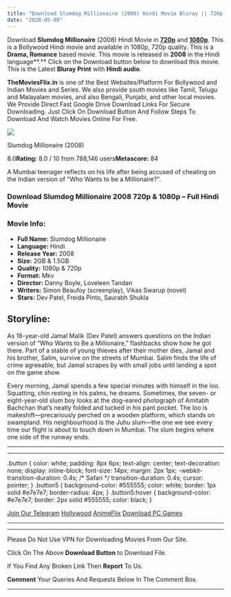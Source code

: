 ```yaml
---
title: "Download Slumdog Millionaire (2008) Hindi Movie Bluray || 720p [1.5GB] || 1080p [2GB]"
date: "2020-05-08"
---
```


Download **Slumdog Millionaire** (2008) Hindi Movie in [**720p**](https://1moviesflix.com/720p-movies/) and **[1080p](https://1moviesflix.com/480p-movies/)**. This is a Bollywood Hindi movie and available in 1080p, 720p quality. This is a **Drama, Romance** based movie. This movie is released in **2008** in the Hindi language**.** Click on the Download button below to download this movie. This is the Latest **Bluray Print** with **Hindi audio**.

**TheMoviesFlix.in** is one of the Best Websites/Platform For Bollywood and Indian Movies and Series. We also provide south movies like Tamil, Telugu and Malayalam movies, and also Bengali, Punjabi, and other local movies. We Provide Direct Fast Google Drive Download Links For Secure Downloading. Just Click On Download Button And Follow Steps To Download And Watch Movies Online For Free.

[![](https://m.media-amazon.com/images/M/MV5BZmNjZWI3NzktYWI1Mi00OTAyLWJkNTYtMzUwYTFlZDA0Y2UwXkEyXkFqcGdeQXVyNjU0OTQ0OTY@._V1_SX300.jpg)](https://www.imdb.com/title/tt1010048/ "Slumdog Millionaire")

Slumdog Millionaire (2008)

8.0**Rating:** 8.0 / 10 from 788,146 users**Metascore:** 84

A Mumbai teenager reflects on his life after being accused of cheating on the Indian version of "Who Wants to be a Millionaire?".

### Download Slumdog Millionaire 2008 720p & 1080p – Full Hindi Movie

### Movie Info:

- **Full Name:** Slumdog Millionaire
- **Language:** Hindi
- **Release Year:** 2008
- **Size:** 2GB & 1.5GB
- **Quality:** 1080p & 720p
- **Format:** Mkv
- **Director:** Danny Boyle, Loveleen Tandan
- **Writers:** Simon Beaufoy (screenplay), Vikas Swarup (novel)
- **Stars:** Dev Patel, Freida Pinto, Saurabh Shukla

## Storyline:

As 18-year-old Jamal Malik (Dev Patel) answers questions on the Indian version of “Who Wants to Be a Millionaire,” flashbacks show how he got there. Part of a stable of young thieves after their mother dies, Jamal and his brother, Salim, survive on the streets of Mumbai. Salim finds the life of crime agreeable, but Jamal scrapes by with small jobs until landing a spot on the game show.

Every morning, Jamal spends a few special minutes with himself in the loo. Squatting, chin resting in his palms, he dreams. Sometimes, the seven- or eight-year-old slum boy looks at the dog-eared photograph of Amitabh Bachchan that’s neatly folded and tucked in his pant pocket. The loo is makeshift—precariously perched on a wooden platform, which stands on swampland. His neighbourhood is the Juhu slum—the one we see every time our flight is about to touch down in Mumbai. The slum begins where one side of the runway ends.

* * *

* * *

.button { color: white; padding: 8px 6px; text-align: center; text-decoration: none; display: inline-block; font-size: 14px; margin: 2px 1px; -webkit-transition-duration: 0.4s; /\* Safari \*/ transition-duration: 0.4s; cursor: pointer; } .button5 { background-color: #555555; color: white; border: 1px solid #e7e7e7; border-radius: 4px; } .button5:hover { background-color: #e7e7e7; border: 2px solid #555555; color: black; }

[Join Our Telegram](http://gdrivepro.xyz/join.php) [Hollywood](https://moviesverse.com/) [AnimeFlix](https://animeflix.in/) [Download PC Games](https://gamesflix.net/)  

* * *

* * *

  

Please Do Not Use VPN for Downloading Movies From Our Site.

Click On The Above **Download Button** to Download File.

If You Find Any Broken Link Then **Report** To Us.

**Comment** Your Queries And Requests Below In The Comment Box.

* * *
